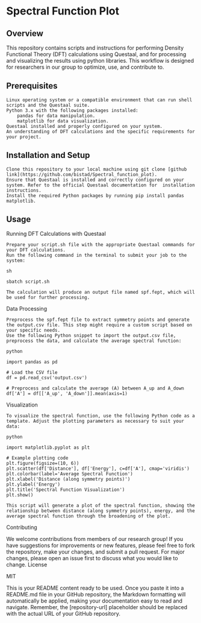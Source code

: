 # Spectral Function Plot
## Overview

This repository contains scripts and instructions for performing Density Functional Theory (DFT) calculations using Questaal, and for processing and visualizing the results using python libraries. This workflow is designed for researchers in our group to optimize, use, and contribute to.
## Prerequisites

    Linux operating system or a compatible environment that can run shell scripts and the Questaal suite.
    Python 3.x with the following packages installed:
        pandas for data manipulation.
        matplotlib for data visualization.
    Questaal installed and properly configured on your system.
    An understanding of DFT calculations and the specific requirements for your project.

## Installation and Setup

    Clone this repository to your local machine using git clone [github link](https://github.com/bistad/Spectral_function_plot).
    Ensure that Questaal is installed and correctly configured on your system. Refer to the official Questaal documentation for  installation instructions.
    Install the required Python packages by running pip install pandas matplotlib.

## Usage
Running DFT Calculations with Questaal

    Prepare your script.sh file with the appropriate Questaal commands for your DFT calculations.
    Run the following command in the terminal to submit your job to the system:

    sh

    sbatch script.sh

    The calculation will produce an output file named spf.fept, which will be used for further processing.

Data Processing

    Preprocess the spf.fept file to extract symmetry points and generate the output.csv file. This step might require a custom script based on your specific needs.
    Use the following Python snippet to import the output.csv file, preprocess the data, and calculate the average spectral function:

    python

    import pandas as pd

    # Load the CSV file
    df = pd.read_csv('output.csv')

    # Preprocess and calculate the average (A) between A_up and A_down
    df['A'] = df[['A_up', 'A_down']].mean(axis=1)

Visualization

    To visualize the spectral function, use the following Python code as a template. Adjust the plotting parameters as necessary to suit your data:

    python

    import matplotlib.pyplot as plt

    # Example plotting code
    plt.figure(figsize=(10, 6))
    plt.scatter(df['Distance'], df['Energy'], c=df['A'], cmap='viridis')
    plt.colorbar(label='Average Spectral Function')
    plt.xlabel('Distance (along symmetry points)')
    plt.ylabel('Energy')
    plt.title('Spectral Function Visualization')
    plt.show()

    This script will generate a plot of the spectral function, showing the relationship between distance (along symmetry points), energy, and the average spectral function through the broadening of the plot.

Contributing

We welcome contributions from members of our research group! If you have suggestions for improvements or new features, please feel free to fork the repository, make your changes, and submit a pull request. For major changes, please open an issue first to discuss what you would like to change.
License

MIT

This is your README content ready to be used. Once you paste it into a README.md file in your GitHub repository, the Markdown formatting will automatically be applied, making your documentation easy to read and navigate. Remember, the [repository-url] placeholder should be replaced with the actual URL of your GitHub repository.
